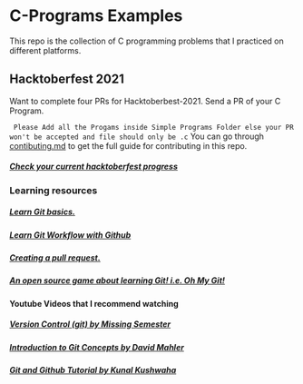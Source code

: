 # C-Programs Examples
This repo is the collection of C programming problems that I practiced on different platforms.


<h2>Hacktoberfest 2021</h2>
<p> Want to complete four PRs for Hacktoberbest-2021. Send a PR of your C Program.</p>

``` Please Add all the Progams inside Simple Programs Folder else your PR won't be accepted and file should only be .c```
You can go through <a href="https://github.com/Bibekdhkl/C-Programs/blob/main/contributing.md">contibuting.md</a> to get the full guide for contributing in this repo.
<h5><a href="https://hacktoberfest.digitalocean.com/">Check your current hacktoberfest progress</a></h5>
<h3>Learning resources</h3>
<h5><a href="https://try.github.io">Learn Git basics.</a></h5>
<h5><a href="https://smilegupta.hashnode.dev/learn-the-git-workflow-with-github">Learn Git Workflow with Github</a></h5>
<h5><a href="https://learn.co/lessons/github-pull-request-basics">Creating a pull request.</a></h5>
<h5><a href="https://ohmygit.org">An open source game about learning Git! i.e. Oh My Git!</a></h5>
<h4>Youtube Videos that I recommend watching</h4>
<h5><a href="https://www.youtube.com/watch?v=2sjqTHE0zok&ab_channel=MissingSemester">Version Control (git) by Missing Semester</a></h5>
<h5><a href="https://www.youtube.com/watch?v=uR6G2v_WsRA&ab_channel=DavidMahler">Introduction to Git Concepts by David Mahler</a></h5>
<h5><a href="https://www.youtube.com/watch?v=apGV9Kg7ics&t=1555s&ab_channel=KunalKushwaha">Git and Github Tutorial by Kunal Kushwaha</a></h5>
